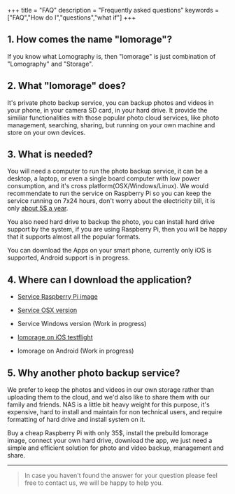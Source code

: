 +++
title = "FAQ"
description = "Frequently asked questions"
keywords = ["FAQ","How do I","questions","what if"]
+++

## 1. How comes the name "lomorage"?

If you know what Lomography is, then "lomorage" is just combination of "Lomography" and "Storage".

## 2. What "lomorage" does?

It's private photo backup service, you can backup photos and videos in your phone, in your camera SD card, in your hard drive. It provide the similiar functionalities with those popular photo cloud services, like photo management, searching, sharing, but running on your own machine and store on your own devices.

## 3. What is needed?

You will need a computer to run the photo backup service, it can be a desktop, a laptop, or even a single board computer with low power consumption, and it's cross platform(OSX/Windows/Linux). We would recommendate to run the service on Raspberry Pi so you can keep the service running on 7x24 hours, don't worry about the electricity bill, it is only [about 5$ a year](https://raspberrypi.stackexchange.com/questions/5033/how-much-energy-does-the-raspberry-pi-consume-in-a-day).

You also need hard drive to backup the photo, you can install hard drive support by the system, if you are using Raspberry Pi, then you will be happy that it supports almost all the popular formats.

You can download the Apps on your smart phone, currently only iOS is supported, Android support is in progress.

## 4. Where can I download the application?

  - [Service Raspberry Pi image](https://github.com/lomorage/pi-gen/releases/download/lomorage-v0.3/image_2019-04-29-lomorage-lite.zip)

  - [Service OSX version](https://github.com/lomorage/LomoAgentOSX/releases/tag/v0.1)

  - Service Windows version (Work in progress)
  
  - [lomorage on iOS testflight](https://testflight.apple.com/join/gFcWToAI)

  - lomorage on Android (Work in progress)

## 5. Why another photo backup service?

We prefer to keep the photos and videos in our own storage rather than uploading them to the cloud, and we'd also like to share them with our family and friends. NAS is a little bit heavy weight for this purpose, it's expensive, hard to install and maintain for non technical users, and require formatting of hard drive and install system on it.

Buy a cheap Raspberry Pi with only 35$, install the prebuild lomorage image, connect your own hard drive, download the app, we just need a simple and efficient solution for photo and video backup, management and share.

---

> In case you haven't found the answer for your question please feel free to contact us, we will be happy to help you.
